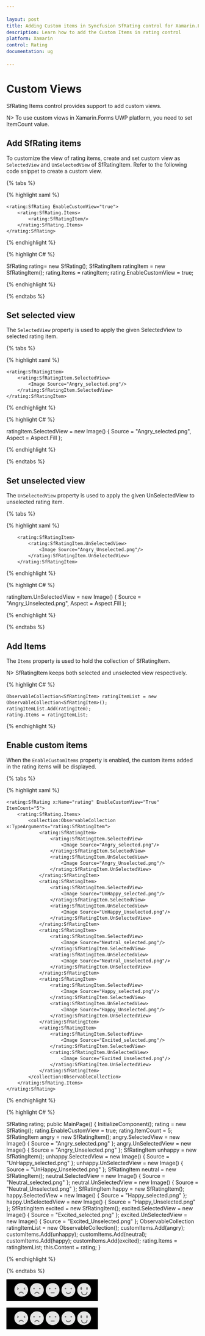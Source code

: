 ```yaml
---

layout: post
title: Adding Custom items in Syncfusion SfRating control for Xamarin.Forms
description: Learn how to add the Custom Items in rating control
platform: Xamarin
control: Rating 
documentation: ug

---
```


# Custom Views

SfRating Items control provides support to add custom views.

N> To use custom views in Xamarin.Forms UWP platform, you need to set ItemCount value.

## Add SfRating items

To customize the view of rating items, create and set custom view as `SelectedView` and `UnSelectedView` of SfRatingItem. Refer to the following code snippet to create a custom view.

{% tabs %}

{% highlight xaml %}

    <rating:SfRating EnableCustomView="true">
        <rating:SfRating.Items>
            <rating:SfRatingItem/>                
        </rating:SfRating.Items>
    </rating:SfRating>

{% endhighlight %}

{% highlight C# %}

SfRating rating= new SfRating();
SfRatingItem ratingItem = new SfRatingItem();
rating.Items = ratingItem;
rating.EnableCustomView = true;

{% endhighlight %}

{% endtabs %}

## Set selected view

The `SelectedView` property is used to apply the given SelectedView to selected rating item.

{% tabs %}

{% highlight xaml %}

    <rating:SfRatingItem>
        <rating:SfRatingItem.SelectedView>
            <Image Source="Angry_selected.png"/>
        </rating:SfRatingItem.SelectedView>
    </rating:SfRatingItem>

{% endhighlight %}

{% highlight C# %}

ratingItem.SelectedView = new Image() { Source = "Angry_selected.png", Aspect = Aspect.Fill };

{% endhighlight %}

{% endtabs %}

## Set unselected view
 
The `UnSelectedView` property is used to apply the given UnSelectedView to unselected rating item.

{% tabs %}

{% highlight xaml %}

        <rating:SfRatingItem>
            <rating:SfRatingItem.UnSelectedView>
                <Image Source="Angry_Unselected.png"/>
            </rating:SfRatingItem.UnSelectedView>
        </rating:SfRatingItem>

{% endhighlight %}

{% highlight C# %}

ratingItem.UnSelectedView = new Image() { Source = "Angry_Unselected.png", Aspect = Aspect.Fill };

{% endhighlight %}

{% endtabs %}

## Add Items

The `Items` property is used to hold the collection of SfRatingItem. 

N> SfRatingItem keeps both selected and unselected view respectively.

{% highlight C# %}

	ObservableCollection<SfRatingItem> ratingItemList = new ObservableCollection<SfRatingItem>();
	ratingItemList.Add(ratingItem);
	rating.Items = ratingItemList;

{% endhighlight %}

## Enable custom items

When the `EnableCustomItems` property is enabled, the custom items added in the rating items will be displayed.

{% tabs %}

{% highlight xaml %}

    <rating:SfRating x:Name="rating" EnableCustomView="True" ItemCount="5">
        <rating:SfRating.Items>
            <collection:ObservableCollection x:TypeArguments="rating:SfRatingItem">
                <rating:SfRatingItem>
                    <rating:SfRatingItem.SelectedView>
                        <Image Source="Angry_selected.png"/>
                    </rating:SfRatingItem.SelectedView>
                    <rating:SfRatingItem.UnSelectedView>
                        <Image Source="Angry_Unselected.png"/>
                    </rating:SfRatingItem.UnSelectedView>
                </rating:SfRatingItem>
                <rating:SfRatingItem>
                    <rating:SfRatingItem.SelectedView>
                        <Image Source="UnHappy_selected.png"/>
                    </rating:SfRatingItem.SelectedView>
                    <rating:SfRatingItem.UnSelectedView>
                        <Image Source="UnHappy_Unselected.png"/>
                    </rating:SfRatingItem.UnSelectedView>
                </rating:SfRatingItem>
                <rating:SfRatingItem>
                    <rating:SfRatingItem.SelectedView>
                        <Image Source="Neutral_selected.png"/>
                    </rating:SfRatingItem.SelectedView>
                    <rating:SfRatingItem.UnSelectedView>
                        <Image Source="Neutral_Unselected.png"/>
                    </rating:SfRatingItem.UnSelectedView>
                </rating:SfRatingItem>
                <rating:SfRatingItem>
                    <rating:SfRatingItem.SelectedView>
                        <Image Source="Happy_selected.png"/>
                    </rating:SfRatingItem.SelectedView>
                    <rating:SfRatingItem.UnSelectedView>
                        <Image Source="Happy_Unselected.png"/>
                    </rating:SfRatingItem.UnSelectedView>
                </rating:SfRatingItem>
                <rating:SfRatingItem>
                    <rating:SfRatingItem.SelectedView>
                        <Image Source="Excited_selected.png"/>
                    </rating:SfRatingItem.SelectedView>
                    <rating:SfRatingItem.UnSelectedView>
                        <Image Source="Excited_Unselected.png"/>
                    </rating:SfRatingItem.UnSelectedView>
                </rating:SfRatingItem>
            </collection:ObservableCollection>
        </rating:SfRating.Items>
    </rating:SfRating>

{% endhighlight %}

{% highlight C# %}

SfRating rating;
public MainPage()
{
    InitializeComponent();
    rating = new SfRating();
    rating.EnableCustomView = true;
    rating.ItemCount = 5;
    SfRatingItem angry = new SfRatingItem();
    angry.SelectedView = new Image() { Source = "Angry_selected.png" };
    angry.UnSelectedView = new Image() { Source = "Angry_Unselected.png" };
    SfRatingItem unhappy = new SfRatingItem();
    unhappy.SelectedView = new Image() { Source = "UnHappy_selected.png" };
    unhappy.UnSelectedView = new Image() { Source = "UnHappy_Unselected.png" };
    SfRatingItem neutral = new SfRatingItem();
    neutral.SelectedView = new Image() { Source = "Neutral_selected.png" };
    neutral.UnSelectedView = new Image() { Source = "Neutral_Unselected.png" };
    SfRatingItem happy = new SfRatingItem();
    happy.SelectedView = new Image() { Source = "Happy_selected.png" };
    happy.UnSelectedView = new Image() { Source = "Happy_Unselected.png" };
    SfRatingItem excited = new SfRatingItem();
    excited.SelectedView = new Image() { Source = "Excited_selected.png" };
    excited.UnSelectedView = new Image() { Source = "Excited_Unselected.png" };
    ObservableCollection<SfRatingItem> ratingItemList = new ObservableCollection<SfRatingItem>();
    customItems.Add(angry);
    customItems.Add(unhappy);
    customItems.Add(neutral);
    customItems.Add(happy);
    customItems.Add(excited);
    rating.Items = ratingItemList;
    this.Content = rating;
}

{% endhighlight %}

{% endtabs %}

![Add custom view in Xamarin.Forms](images/CustomviewItems.png)
 

![Custom view SfRating](images/CustomviewItems.png)
